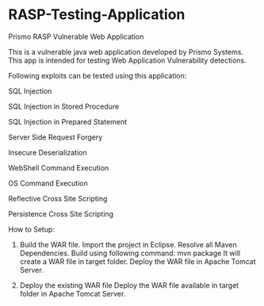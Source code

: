 # RASP-Testing-Application

Prismo RASP Vulnerable Web Application

This is a vulnerable java web application developed by Prismo Systems. This app is intended for testing Web Application Vulnerability detections. 

Following exploits can be tested using this application:

SQL Injection

SQL Injection in Stored Procedure

SQL Injection in Prepared Statement

Server Side Request Forgery

Insecure Deserialization

WebShell Command Execution

OS Command Execution

Reflective Cross Site Scripting

Persistence Cross Site Scripting

How to Setup:
1. Build the WAR file.
	Import the project in Eclipse. Resolve all Maven Dependencies.
	Build using following command:
		mvn package
		It will create a WAR file in target folder.
	Deploy the WAR file in Apache Tomcat Server.

2. Deploy the existing WAR file
	Deploy the WAR file available in target folder in Apache Tomcat Server.
